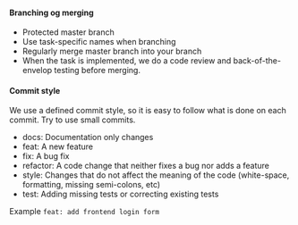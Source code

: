 #### Branching og merging

* Protected master branch
* Use task-specific names when branching
* Regularly merge master branch into your branch
* When the task is implemented, we do a code review and back-of-the-envelop testing before merging.

#### Commit style

We use a defined commit style, so it is easy to follow what is done on each commit. Try to use small commits. 

* docs: Documentation only changes
* feat: A new feature
* fix: A bug fix
* refactor: A code change that neither fixes a bug nor adds a feature
* style: Changes that do not affect the meaning of the code (white-space, formatting, missing semi-colons, etc)
* test: Adding missing tests or correcting existing tests

Example
`feat: add frontend login form`
